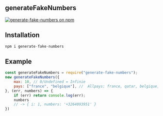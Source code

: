 ## generateFakeNumbers

[![generate-fake-numbers on npm](https://img.shields.io/npm/v/generate-fake-numbers.svg)](https://www.npmjs.com/package/generate-fake-numbers)

## Installation

```python
npm i generate-fake-numbers
```

## Example

```js
const generateFakeNumbers = require("generate-fake-numbers");
new generateFakeNumbers({
    max: 10, // 0/Undefined = Infinie
    pays: ["france", "belgique"], //  Allpays: france, qatar, belgique, suisse, royaumeuni, paysbas, allemagne, espagne
}, (err, numbers) => {
    if (err) return console.log(err);
    numbers 
    // -> { i: 1, numbers: '+3264093951' }
})
```